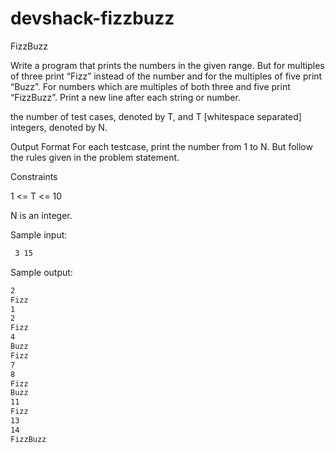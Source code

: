 # devshack-fizzbuzz

FizzBuzz
 
Write a program that prints the numbers in the given range. But for multiples of three print “Fizz” instead of
the number and for the multiples of five print “Buzz”. For numbers which are multiples of both three and five
print “FizzBuzz”. Print a new line after each string or number.
 
the number of test cases, denoted by T,
and T [whitespace separated] integers, denoted by N.
 
Output Format For each testcase, print the number from 1 to N. But follow the rules given in the problem
statement.
 
Constraints
 
1 <= T <= 10
 
N is an integer.
 
Sample input:
 
```2
 3 15
```

Sample output:
 
```1
2
Fizz
1
2
Fizz
4
Buzz
Fizz
7
8
Fizz
Buzz
11
Fizz
13
14
FizzBuzz
```
